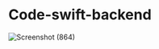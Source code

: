 # Code-swift-backend
![Screenshot (864)](https://github.com/user-attachments/assets/021af585-06e8-4b8a-854c-7d091c574852)
